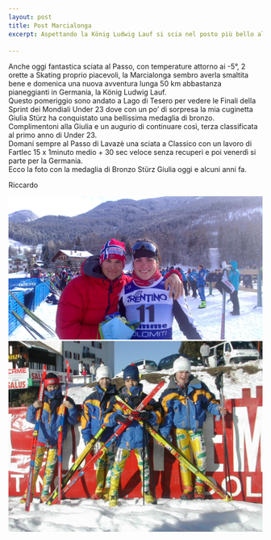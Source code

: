 ```yaml
---
layout: post
title: Post Marcialonga
excerpt: Aspettando la König Ludwig Lauf si scia nel posto più bello al mondo, Passo Lavazè.  <img class="postimg" src="/images/passo.JPG">

---
```


Anche oggi fantastica sciata al Passo, con temperature attorno ai -5°, 2 orette a Skating proprio piacevoli, la Marcialonga sembro averla smaltita bene e domenica una nuova avventura lunga 50 km abbastanza pianeggianti in Germania, la König Ludwig Lauf.<br>
Questo pomeriggio sono andato a Lago di Tesero per vedere le Finali della Sprint dei Mondiali Under 23 dove con un po’ di sorpresa la mia cuginetta Giulia Stürz ha conquistato una bellissima medaglia di bronzo. Complimentoni alla Giulia e un augurio di continuare così, terza classificata al primo anno di Under 23.<br>
Domani sempre al Passo di Lavazè una sciata a Classico con un lavoro di Fartlec 15 x 1minuto medio + 30 sec veloce senza recuperi e poi venerdì si parte per la Germania.<br>
Ecco la foto con la medaglia di Bronzo Stürz Giulia oggi e alcuni anni fa.<br>

Riccardo


<a href="/images/giulia.jpg"><img class="postimg" src="/images/giulia.jpg"></a>
<a href="/images/cugini.JPG"><img class="postimg" src="/images/cugini.JPG"></a>


